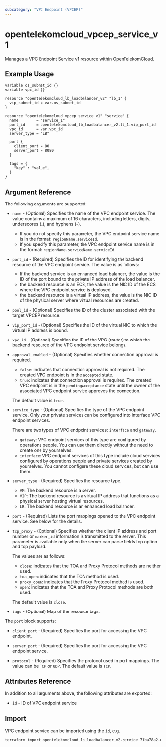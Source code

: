 ```yaml
---
subcategory: "VPC Endpoint (VPCEP)"
---
```


# opentelekomcloud_vpcep_service_v1

Manages a VPC Endpoint Service v1 resource within OpenTelekomCloud.

## Example Usage

```hcl
variable os_subnet_id {}
variable vpc_id {}

resource "opentelekomcloud_lb_loadbalancer_v2" "lb_1" {
  vip_subnet_id = var.os_subnet_id
}

resource "opentelekomcloud_vpcep_service_v1" "service" {
  name        = "service_1"
  port_id     = opentelekomcloud_lb_loadbalancer_v2.lb_1.vip_port_id
  vpc_id      = var.vpc_id
  server_type = "LB"

  port {
    client_port = 80
    server_port = 8080
  }

  tags = {
    "key" : "value",
  }
}
```

## Argument Reference

The following arguments are supported:

* `name` - (Optional) Specifies the name of the VPC endpoint service.
  The value contains a maximum of 16 characters, including letters, digits, underscores (_), and hyphens (-).
  * If you do not specify this parameter, the VPC endpoint service name is in the format: `regionName.serviceId`.
  * If you specify this parameter, the VPC endpoint service name is in the format: `regionName.serviceName.serviceId`.

* `port_id` - (Required) Specifies the ID for identifying the backend resource of the VPC endpoint service.
  The value is as follows:
  * If the backend service is an enhanced load balancer, the value is the ID of the port bound to the private IP address of the load balancer.
  * the backend resource is an ECS, the value is the NIC ID of the ECS where the VPC endpoint service is deployed.
  * the backend resource is a virtual IP address, the value is the NIC ID of the physical server where virtual resources are created.

* `pool_id` - (Optional) Specifies the ID of the cluster associated with the target VPCEP resource.

* `vip_port_id` - (Optional) Specifies the ID of the virtual NIC to which the virtual IP address is bound.

* `vpc_id` - (Optional) Specifies the ID of the VPC (router) to which the backend resource of the VPC endpoint service belongs.

* `approval_enabled` - (Optional) Specifies whether connection approval is required.

  * `false`: indicates that connection approval is not required.
    The created VPC endpoint is in the `accepted` state.
  * `true`: indicates that connection approval is required.
    The created VPC endpoint is in the `pendingAcceptance` state until the owner of the associated VPC endpoint
    service approves the connection.

  The default value is `true`.

* `service_type` - (Optional) Specifies the type of the VPC endpoint service.
  Only your private services can be configured into interface VPC endpoint services.

  There are two types of VPC endpoint services: `interface` and `gateway`.

  * `gateway`: VPC endpoint services of this type are configured by operations people.
    You can use them directly without the need to create one by yourselves.
  * `interface`: VPC endpoint services of this type include cloud services configured by operations people
    and private services created by yourselves. You cannot configure these cloud services, but can use them.

* `server_type` - (Required) Specifies the resource type.
  * `VM`: The backend resource is a server.
  * `VIP`: The backend resource is a virtual IP address that functions as a physical server hosting virtual resources.
  * `LB`: The backend resource is an enhanced load balancer.

* `port` - (Required) Lists the port mappings opened to the VPC endpoint service. See below for the details.

* `tcp_proxy` - (Optional) Specifies whether the client IP address and port number or `marker_id` information is
  transmitted to the server.
  This parameter is available only when the server can parse fields tcp option and tcp payload.

  The values are as follows:

  * `close`: indicates that the TOA and Proxy Protocol methods are neither used.
  * `toa_open`: indicates that the TOA method is used.
  * `proxy_open`: indicates that the Proxy Protocol method is used.
  * `open`: indicates that the TOA and Proxy Protocol methods are both used.

  The default value is `close`.

* `tags` - (Optional) Map of the resource tags.

The `port` block supports:

* `client_port` - (Required) Specifies the port for accessing the VPC endpoint.

* `server_port` - (Required) Specifies the port for accessing the VPC endpoint service.

* `protocol` - (Required) Specifies the protocol used in port mappings. The value can be `TCP` or `UDP`.
  The default value is `TCP`.

## Attributes Reference

In addition to all arguments above, the following attributes are exported:

* `id` - ID of VPC endpoint service

## Import

VPC endpoint service can be imported using the `id`, e.g.

```sh
terraform import opentelekomcloud_lb_loadbalancer_v2.service 71ba78a2-d847-4882-8fd0-42c5854c1cbc
```
